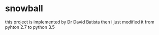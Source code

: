 # snowball
this project is implemented by Dr David Batista then i just modified it from pyhton 2.7 to python 3.5
